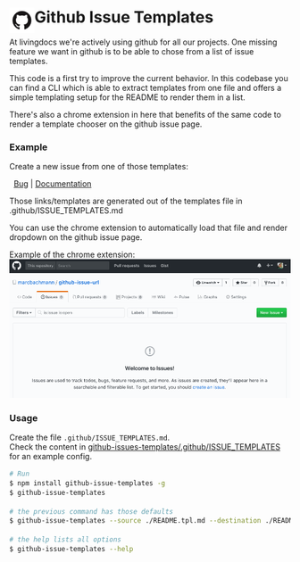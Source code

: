 <!-- This file is generated from /README.tpl.md. Please don't edit the one in the root director -->

# <img src="extension/dist/icon.png" width="45" align="left"> Github Issue Templates

At livingdocs we're actively using github for all our projects. One missing feature we want in github is to be able to chose from a list of issue templates.

This code is a first try to improve the current behavior. In this codebase you can find a CLI which is able to extract templates from one file and offers a simple templating setup for the README to render them in a list.

There's also a chrome extension in here that benefits of the same code to render a template chooser on the github issue page.

### Example

Create a new issue from one of those templates:<br>

&nbsp;&nbsp;[Bug](http://github.com/marcbachmann/github-issue-templates/issues/new?title=Bug%3A%20%3CYour%20Problem%3E&amp;body=%23%20Bug%20issue%20template%0ALorem%20ipsum%20dolor%20sit%20amet%2C%20consectetur%20adipiscing%20elit.%0ACurabitur%20vitae%20lobortis%20ante.%20Vivamus%20metus%20magna%2C%20fringilla%20vel%20euismod%20id%2C%20interdum%20ultricies%20metus.%0A%0ADuis%20iaculis%2C%20ex%20et%20eleifend%20lacinia%2C%20magna%20augue%20ullamcorper%20mi%2C%0Asit%20amet%20gravida%20mauris%20metus%20vel%20ex.%20Proin%20ut%20tellus%20eget%20sem%20mollis%20mattis%20non%20tincidunt%20orci.%0AAliquam%20imperdiet%20quam%20vel%20mi%20vehicula%20viverra.%0A%0ACurabitur%20commodo%20pellentesque%20risus%2C%20et%20tristique%20mi%20cursus%20eu.%0AVestibulum%20commodo%20laoreet%20posuere.%20Vestibulum%20aliquet%20sed%20lacus%20sit%20amet%20semper.%0AEtiam%20molestie%20nunc%20odio%2C%20a%20sodales%20sem%20dictum%20a.%0ANam%20consectetur%20dapibus%20urna%2C%20vitae%20dignissim%20arcu%20cursus%20ac.&amp;labels[]=bug&amp;labels[]=help%20wanted&amp;assignee=marcbachmann)&nbsp;|&nbsp;[Documentation](http://github.com/marcbachmann/github-issue-templates/issues/new?title=Documentation%3A%20%3CYour%20text%3E&amp;body=%23%20Documentation%20issue%0A%0A*%20%5B%20%5D%20Foo%0A*%20%5B%20%5D%20Bar%0A*%20%5B%20%5D%20Test&amp;labels[]=question&amp;assignee=marcbachmann)

Those links/templates are generated out of the templates file in .github/ISSUE_TEMPLATES.md

You can use the chrome extension to automatically load that file and render dropdown on the github issue page.

Example of the chrome extension:
![Example](example.gif)

### Usage

Create the file `.github/ISSUE_TEMPLATES.md`.  
Check the content in [github-issues-templates/.github/ISSUE_TEMPLATES](./.github/ISSUE_TEMPLATES.md) for an example config.

```bash
# Run
$ npm install github-issue-templates -g
$ github-issue-templates

# the previous command has those defaults
$ github-issue-templates --source ./README.tpl.md --destination ./README.md

# the help lists all options
$ github-issue-templates --help
```
